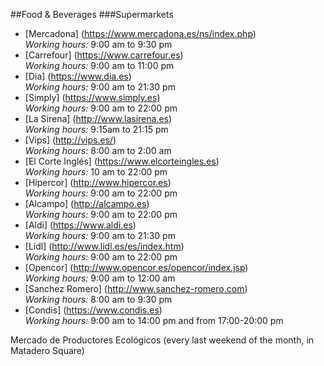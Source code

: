##Food & Beverages
###Supermarkets
  * [Mercadona] (https://www.mercadona.es/ns/index.php)
    <br>*Working hours:* 9:00 am to 9:30 pm 
  * [Carrefour] (https://www.carrefour.es)
    <br>*Working hours:* 9:00 am to 11:00 pm
  * [Dia] (https://www.dia.es)
    <br>*Working hours:* 9:00 am to 21:30 pm
  * [Simply] (https://www.simply.es)
    <br>*Working hours:* 9:00 am to 22:00 pm
  * [La Sirena] (http://www.lasirena.es)
    <br>*Working hours:* 9:15am to 21:15 pm
  * [Vips] (http://vips.es/)
    <br>*Working hours:* 8:00 am to 2:00 am
  * [El Corte Inglés] (https://www.elcorteingles.es)
    <br>*Working hours:* 10 am to 22:00 pm
  * [Hipercor] (http://www.hipercor.es)
    <br>*Working hours:* 9:00 am to 22:00 pm
  * [Alcampo] (http://alcampo.es)
    <br>*Working hours:* 9:00 am to 22:00 pm
  * [Aldi] (https://www.aldi.es)
    <br>*Working hours:* 9:00 am to 21:30 pm
  * [Lidl] (http://www.lidl.es/es/index.htm)
    <br>*Working hours:* 9:00 am to 22:00 pm
  * [Opencor] (http://www.opencor.es/opencor/index.jsp)
    <br>*Working hours:* 9:00 am to 12:00 am
  * [Sanchez Romero] (http://www.sanchez-romero.com)
    <br>*Working hours:* 8:00 am to 9:30 pm
  * [Condis] (https://www.condis.es)
    <br>*Working hours:* 9:00 am to 14:00 pm and from 17:00-20:00 pm




Mercado de Productores Ecológicos (every last weekend of the month, in Matadero Square)
